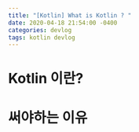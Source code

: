 ```yaml
---
title: "[Kotlin] What is Kotlin ? "
date: 2020-04-18 21:54:00 -0400
categories: devlog
tags: kotlin devlog 
---
```


# Kotlin 이란?

# 써야하는 이유
